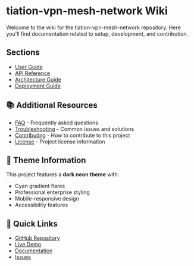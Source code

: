 # tiation-vpn-mesh-network Wiki

Welcome to the wiki for the tiation-vpn-mesh-network repository. Here you'll find documentation related to setup, development, and contribution.

## Sections

- [User Guide](user-guide.md)
- [API Reference](api-reference.md)
- [Architecture Guide](architecture.md)
- [Deployment Guide](deployment.md)


## 📚 Additional Resources

- [FAQ](faq.md) - Frequently asked questions
- [Troubleshooting](troubleshooting.md) - Common issues and solutions
- [Contributing](../CONTRIBUTING.md) - How to contribute to this project
- [License](../LICENSE) - Project license information

## 🎨 Theme Information

This project features a **dark neon theme** with:
- Cyan gradient flares
- Professional enterprise styling
- Mobile-responsive design
- Accessibility features

## 🚀 Quick Links

- [GitHub Repository](https://github.com/TiaAstor/tiation-vpn-mesh-network)
- [Live Demo](https://tiaastor.github.io/tiation-vpn-mesh-network)
- [Documentation](https://github.com/TiaAstor/tiation-vpn-mesh-network/wiki)
- [Issues](https://github.com/TiaAstor/tiation-vpn-mesh-network/issues)

